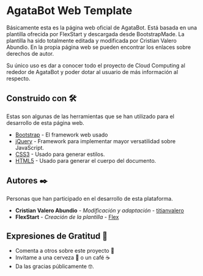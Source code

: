 # AgataBot Web Template

Básicamente esta es la página web oficial de AgataBot. Está basada en una plantilla ofrecida por FlexStart y descargada desde BootstrapMade. La plantilla ha sido totalmente editada
y modificada por Cristian Valero Abundio. En la propia página web se pueden encontrar los enlaces sobre derechos de autor.

Su único uso es dar a conocer todo el proyecto de Cloud Computing al rededor de AgataBot y poder dotar al usuario de más información al respecto.

## Construido con 🛠️

Estas son algunas de las herramientas que se han utilizado para el desarrollo de esta página web.

* [Bootstrap](https://getbootstrap.com/) - El framework web usado
* [jQuery](https://jquery.com/) - Framework para implementar mayor versatilidad sobre JavaScript.
* [CSS3](https://developer.mozilla.org/es/docs/Web/CSS) - Usado para generar estilos.
* [HTML5](https://developer.mozilla.org/es/docs/Web/Guide/HTML/HTML5) - Usado para generar el cuerpo del documento.

## Autores ✒️

Personas que han participado en el desarrollo de esta plataforma.

* **Cristian Valero Abundio** - *Modificación  y adaptación* - [titianvalero](https://github.com/CristianValero)
* **FlexStart** - *Creación de la plantilla* - [Flex](https://bootstrapmade.com/)

## Expresiones de Gratitud 🎁

* Comenta a otros sobre este proyecto 📢
* Invitame a una cerveza 🍺 o un café ☕
* Da las gracias públicamente 🤓.